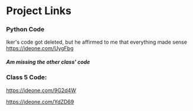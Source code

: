 # Project Links

### Python Code
Iker's code got deleted, but he affirmed to me that everything made sense
https://ideone.com/UygFbg 

##### Am missing the other class' code

### Class 5 Code:
https://ideone.com/9G2d4W

https://ideone.com/YdZD69

